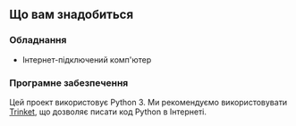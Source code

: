 ## Що вам знадобиться

### Обладнання

+ Інтернет-підключений комп'ютер

### Програмне забезпечення

Цей проект використовує Python 3. Ми рекомендуємо використовувати [Trinket](https://trinket.io/), що дозволяє писати код Python в Інтернеті.